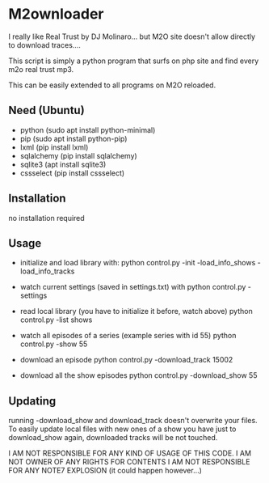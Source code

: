 # M2ownloader
I really like Real Trust by DJ Molinaro... but M2O site doesn't allow directly to download traces....

This script is simply a python program that surfs on php site and find every m2o real trust mp3. 

This can be easily extended to all programs on M2O reloaded. 

## Need (Ubuntu)
* python (sudo apt install python-minimal)
* pip (sudo apt install python-pip)
* lxml (pip install lxml)
* sqlalchemy (pip install sqlalchemy)
* sqlite3 (apt install sqlite3)
* cssselect (pip install cssselect)

## Installation
no installation required

## Usage
* initialize and load library with:
python control.py -init -load_info_shows -load_info_tracks

* watch current settings (saved in settings.txt) with
python control.py -settings

* read local library (you have to initialize it before, watch above)
python control.py -list shows
* watch all episodes of a series (example series with id 55)
python control.py -show 55

* download an episode 
python control.py -download_track 15002

* download all the show episodes
python control.py -download_show 55

## Updating
running -download_show and download_track doesn't overwrite your files.
To easily update local files with new ones of a show you have just to download_show again, downloaded tracks will be not touched.

I AM NOT RESPONSIBLE FOR ANY KIND OF USAGE OF THIS CODE. 
I AM NOT OWNER OF ANY RIGHTS FOR CONTENTS
I AM NOT RESPONSIBLE FOR ANY NOTE7 EXPLOSION (it could happen however...)
